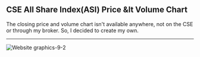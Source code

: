 ## CSE All Share Index(ASI) Price &lt Volume Chart

The closing price and volume chart isn't available anywhere, not on the CSE or through my broker. So, I decided to create my own.

---

![Website graphics-9-2](https://github.com/user-attachments/assets/03a0c520-de7f-4535-bd65-840ec1af4bd5)
